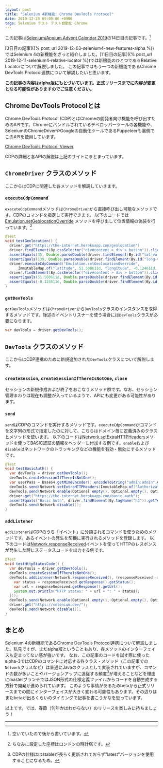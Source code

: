 ```yaml
---
layout: post
title: "Selenium 4新機能: Chrome DevTools Protocol"
date: 2019-12-28 09:00:00 +0900
tags: Selenium テスト テスト自動化 Chrome
---
```


この記事は[Selenium/Appium Advent Calendar 2019](https://qiita.com/advent-calendar/2019/selenium_and_appium)の14日目の記事です。[^1]

[3日目の記事]({% post_url 2019-12-03-selenium4-new-features-alpha %})ではSelenium 4の新機能をざっと紹介しました。[11日目の記事]({% post_url 2019-12-11-selenium4-relative-locator %})では新機能のひとつであるRelative Locatorについて解説しました。
この記事ではもう一つの新機能であるChrome DevTools Protocol連携について解説したいと思います。

**この記事の内容はalpha版にもとづいています。正式リリースまでに内容が変更となる可能性がありますのでご注意ください。**

## Chrome DevTools Protocolとは

Chrome DevTools Protocol (CDP)とはChromeの開発者向け機能を呼び出すためのAPIです。Chromeにバンドルされているデベロッパーツールの各機能や、SeleniumのChromeDriverやGoogleの自動化ツールであるPuppeteerも裏側でこのAPIを使用しています。

[Chrome DevTools Protocol Viewer](https://chromedevtools.github.io/devtools-protocol/)

CDPの詳細と各APIの解説は上記のサイトにまとまっています。

## `ChromeDriver` クラスのメソッド

ここからはCDPに関連した各メソッドを解説していきます。

### `executeCdpCommand`

`executeCdpCommand`メソッドは`ChromeDriver`から直接呼び出し可能なメソッドです。CDPのコマンドを指定して実行できます。
以下のコードでは [Emulation.setGeolocationOverride](https://chromedevtools.github.io/devtools-protocol/tot/Emulation#method-setGeolocationOverride) メソッドを呼び出して位置情報の偽装を行っています。[^2]

```java
@Test
void testGeolocation() {
  driver.get("https://the-internet.herokuapp.com/geolocation")
  driver.findElement(By.cssSelector("div#content > div > button")).click();
  assertEquals(35, Double.parseDouble(driver.findElement(By.id("lat-value")).getText()), 0.9d);
  assertEquals(139, Double.parseDouble(driver.findElement(By.id("long-value")).getText()), 0.9d);
  driver.executeCdpCommand("Emulation.setGeolocationOverride",
      ImmutableMap.of("latitude", 51.500611d, "longitude", -0.124611d, "accuracy", 100));
  driver.findElement(By.cssSelector("div#content > div > button")).click();
  assertEquals(51.500611d, Double.parseDouble(driver.findElement(By.id("lat-value")).getText()));
  assertEquals(-0.124611d, Double.parseDouble(driver.findElement(By.id("long-value")).getText()));
}
```

### `getDevTools`

`getDevTools`メソッドは`ChromeDriver`から`DevTools`クラスのインスタンスを取得するメソッドです。後述のイベントリスナーを使う場合には`DevTools`クラスが必要になります。

```java
var devTools = driver.getDevTools();
```

## `DevTools` クラスのメソッド

ここからはCDP連携のために新規追加された`DevTools`クラスについて解説します。

### `createSession`, `createSessionIfThereIsNotOne`, `close`

セッションの新規作成および終了をおこなうメソッド群です。なお、セッション管理まわりは現在も調整が入っているようで、APIにも変更がある可能性があります。

### `send`

`send`はCDPのコマンドを実行するメソッドです。`executeCdpCommand`がコマンドを文字列の形式で指定したのに対して、こちらはドメイン毎に定義済みのクラスとメソッドを使います。
以下のコードは[Network.setExtraHTTPHeaders](https://chromedevtools.github.io/devtools-protocol/tot/Network#method-setExtraHTTPHeaders)メソッドを使ってBASIC認証の情報をヘッダーに付加する例です。`enable`および`disable`はネットワークのトラッキングなどの機能を有効・無効にするメソッドです。

```java
@Test
void testBasicAuth() {
  var devTools = driver.getDevTools();
  devTools.createSessionIfThereIsNotOne();
  var userPass = Base64.getMimeEncoder().encodeToString("admin:admin".getBytes());
  devTools.send(Network.setExtraHTTPHeaders(ImmutableMap.of("Authorization", "Basic " + userPass)));
  devTools.send(Network.enable(Optional.empty(), Optional.empty(), Optional.empty()));
  driver.get("https://the-internet.herokuapp.com/basic_auth");
  assertEquals("Basic Auth", driver.findElement(By.tagName("h3")).getText());
  devTools.send(Network.disable());
}
```

### `addListener`

`addListener`はCDPのうち「イベント」に分類されるコマンドを使うためのメソッドです。あるイベントの発生を契機に実行されるメソッドを登録します。
以下のコードは[Network.responseReceived](https://chromedevtools.github.io/devtools-protocol/tot/Network#event-responseReceived)イベントを使ってHTTPのレスポンスが発生した時にステータスコードを出力する例です。

```java
@Test
void testHttpStatusCode() {
  var devTools = driver.getDevTools();
  devTools.createSessionIfThereIsNotOne();
  devTools.addListener(Network.responseReceived(), (responseReceived -> {
    var status = responseReceived.getResponse().getStatus();
    var url = responseReceived.getResponse().getUrl();
    System.out.println("HTTP status: " + url + ": " + status);
  }));
  devTools.send(Network.enable(Optional.empty(), Optional.empty(), Optional.empty()));
  driver.get("https://selenium.dev/");
  devTools.send(Network.disable());
}
```

## まとめ

Selenium 4の新機能であるChrome DevTools Protocol連携について解説しました。私見ですが、まだalpha版ということもあり、各メソッドのインターフェイスも定まってない感が強いです。
なお、この記事のコードを試す際に使ったalpha-3ではCDPのコマンドに対応する各クラス・メソッド（この記事での`Network`クラスなど）は普通にJavaのクラスとして実装されていますが、コマンドの数が多いことやバージョンアップに追従する頻度[^3]が増えることなどを理由にmasterブランチではJSON形式の仕様定義ファイルからコードを自動生成する方針で開発が進められています。
このような事情があるためbetaから正式リリースまでの間にインターフェイスが大きく変わる可能性もあります。その辺りはまたbetaが出るくらいのタイミングで記事を書こうかなを思っています。

以上です。では、春節（何年かはわからない）のリリースを楽しみに待ちましょう！

---

[^1]: 空いていたので後から書いています。
[^2]: ちなみに設定した座標はロンドンの時計塔です。
[^3]: CDPの仕様ははstableが長らく更新されておらず"latest"バージョンを使用することになるため。
